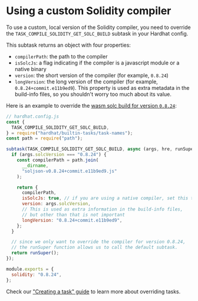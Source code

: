 # Using a custom Solidity compiler

To use a custom, local version of the Solidity compiler, you need to override the `TASK_COMPILE_SOLIDITY_GET_SOLC_BUILD` subtask in your Hardhat config.

This subtask returns an object with four properties:

- `compilerPath`: the path to the compiler
- `isSolcJs`: a flag indicating if the compiler is a javascript module or a native binary
- `version`: the short version of the compiler (for example, `0.8.24`)
- `longVersion`: the long version of the compiler (for example, `0.8.24+commit.e11b9ed9`). This property is used as extra metadata in the build-info files, so you shouldn't worry too much about its value.

Here is an example to override the [wasm solc build for version `0.8.24`](https://binaries.soliditylang.org/wasm/soljson-v0.8.24+commit.e11b9ed9.js):

```js
// hardhat.config.js
const {
  TASK_COMPILE_SOLIDITY_GET_SOLC_BUILD,
} = require("hardhat/builtin-tasks/task-names");
const path = require("path");

subtask(TASK_COMPILE_SOLIDITY_GET_SOLC_BUILD, async (args, hre, runSuper) => {
  if (args.solcVersion === "0.8.24") {
    const compilerPath = path.join(
      __dirname,
      "soljson-v0.8.24+commit.e11b9ed9.js"
    );

    return {
      compilerPath,
      isSolcJs: true, // if you are using a native compiler, set this to false
      version: args.solcVersion,
      // This is used as extra information in the build-info files,
      // but other than that is not important
      longVersion: "0.8.24+commit.e11b9ed9",
    };
  }

  // since we only want to override the compiler for version 0.8.24,
  // the runSuper function allows us to call the default subtask.
  return runSuper();
});

module.exports = {
  solidity: "0.8.24",
};
```

Check our ["Creating a task" guide](/hardhat-runner/docs/advanced/create-task) to learn more about overriding tasks.
